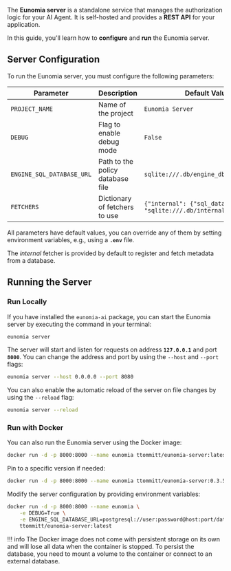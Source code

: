The **Eunomia server** is a standalone service that manages the authorization logic for your AI Agent. It is self-hosted and provides a **REST API** for your application.

In this guide, you'll learn how to **configure** and **run** the Eunomia server.

## Server Configuration

To run the Eunomia server, you must configure the following parameters:

| **Parameter**             | **Description**                  | **Default Value**                                                        |
| ------------------------- | -------------------------------- | ------------------------------------------------------------------------ |
| `PROJECT_NAME`            | Name of the project              | `Eunomia Server`                                                         |
| `DEBUG`                   | Flag to enable debug mode        | `False`                                                                  |
| `ENGINE_SQL_DATABASE_URL` | Path to the policy database file | `sqlite:///.db/engine_db.sqlite`                                         |
| `FETCHERS`                | Dictionary of fetchers to use    | `{"internal": {"sql_database_url": "sqlite:///.db/internal_db.sqlite"}}` |

All parameters have default values, you can override any of them by setting environment variables, e.g., using a **`.env`** file.

The _internal_ fetcher is provided by default to register and fetch metadata from a database.

## Running the Server

### Run Locally

If you have installed the `eunomia-ai` package, you can start the Eunomia server by executing the command in your terminal:

```bash
eunomia server
```

The server will start and listen for requests on address **`127.0.0.1`** and port **`8000`**. You can change the address and port by using the `--host` and `--port` flags:

```bash
eunomia server --host 0.0.0.0 --port 8080
```

You can also enable the automatic reload of the server on file changes by using the `--reload` flag:

```bash
eunomia server --reload
```

### Run with Docker

You can also run the Eunomia server using the Docker image:

```bash
docker run -d -p 8000:8000 --name eunomia ttommitt/eunomia-server:latest
```

Pin to a specific version if needed:

```bash
docker run -d -p 8000:8000 --name eunomia ttommitt/eunomia-server:0.3.5
```

Modify the server configuration by providing environment variables:

```bash
docker run -d -p 8000:8000 --name eunomia \
    -e DEBUG=True \
    -e ENGINE_SQL_DATABASE_URL=postgresql://user:password@host:port/database \
    ttommitt/eunomia-server:latest
```

!!! info
    The Docker image does not come with persistent storage on its own and will lose all data when the container is stopped. To persist the database, you need to mount a volume to the container or connect to an external database.
